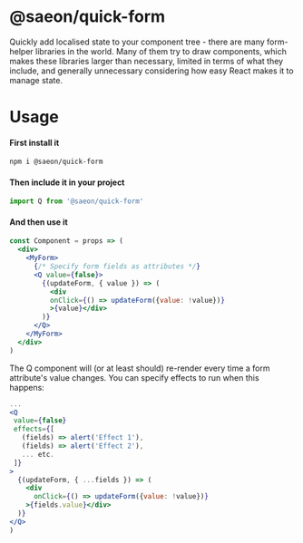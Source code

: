 # @saeon/quick-form
Quickly add localised state to your component tree - there are many form-helper libraries in the world. Many of them try to draw components, which makes these libraries larger than necessary, limited in terms of what they include, and generally unnecessary considering how easy React makes it to manage state.

# Usage

#### First install it
```sh
npm i @saeon/quick-form
```

#### Then include it in your project
```js
import Q from '@saeon/quick-form'
```

#### And then use it

```jsx
const Component = props => (
  <div>
    <MyForm>
      {/* Specify form fields as attributes */}
      <Q value={false}>
        {(updateForm, { value }) => (
          <div
          onClick={() => updateForm({value: !value})}
          >{value}</div>
        )}
      </Q>
    </MyForm>
  </div>
)
```

The Q component will (or at least should) re-render every time a form attribute's value changes. You can specify effects to run when this happens:

```jsx
...
<Q
 value={false}
 effects={[
   (fields) => alert('Effect 1'),
   (fields) => alert('Effect 2'),
   ... etc.
 ]}
>
  {(updateForm, { ...fields }) => (
    <div
      onClick={() => updateForm({value: !value})}
    >{fields.value}</div>
  )}
</Q>
)
```